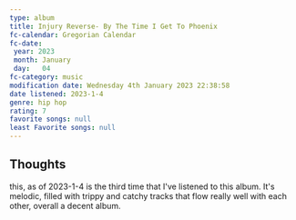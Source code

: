 ```yaml
---
type: album
title: Injury Reverse- By The Time I Get To Phoenix
fc-calendar: Gregorian Calendar
fc-date: 
 year: 2023
 month: January
 day:   04
fc-category: music
modification date: Wednesday 4th January 2023 22:38:58
date listened: 2023-1-4  
genre: hip hop
rating: 7
favorite songs: null
least Favorite songs: null
---
```

## Thoughts

this, as of 2023-1-4  is the third time that I've listened to this album. It's melodic, filled with trippy and catchy tracks that flow really well with each other, overall a decent album.